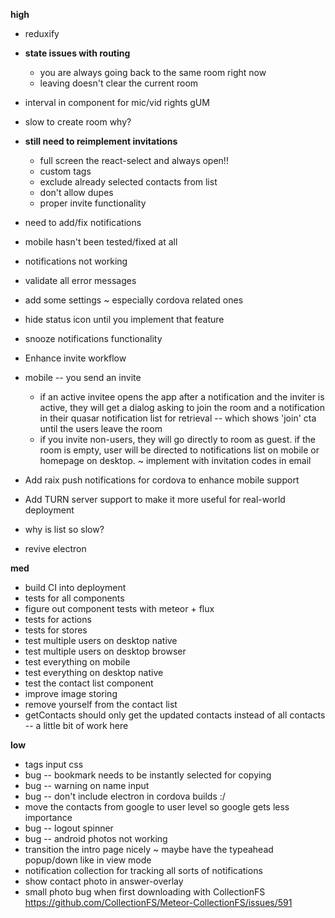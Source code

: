 **high**
-  reduxify
  - **state issues with routing**
    - you are always going back to the same room right now
    - leaving doesn't clear the current room
  - interval in component for mic/vid rights gUM
  - slow to create room why?
  - **still need to reimplement invitations**
    - full screen the react-select and always open!!
    - custom tags
    - exclude already selected contacts from list
    - don't allow dupes
    - proper invite functionality
  - need to add/fix notifications
  - mobile hasn't been tested/fixed at all

-  notifications not working
-  validate all error messages
-  add some settings ~ especially cordova related ones
-  hide status icon until you implement that feature
-  snooze notifications functionality

-  Enhance invite workflow
  - mobile -- you send an invite
    - if an active invitee opens the app after a notification and the inviter is active, they will get a dialog asking to join the room and a notification in their quasar notification list for retrieval -- which shows 'join' cta until the users leave the room
    - if you invite non-users, they will go directly to room as guest. if the room is empty, user will be directed to notifications list on mobile or homepage on desktop. ~ implement with invitation codes in email
-  Add raix push notifications for cordova to enhance mobile support
-  Add TURN server support to make it more useful for real-world deployment
- why is list so slow?
- revive electron

**med**
- build CI into deployment
- tests for all components
- figure out component tests with meteor + flux
- tests for actions
- tests for stores
- test multiple users on desktop native
- test multiple users on desktop browser
- test everything on mobile
- test everything on desktop native
- test the contact list component
- improve image storing
- remove yourself from the contact list
- getContacts should only get the updated contacts instead of all contacts -- a little bit of work here

**low**
- tags input css
- bug -- bookmark needs to be instantly selected for copying
- bug -- warning on name input
- bug -- don't include electron in cordova builds :/
- move the contacts from google to user level so google gets less importance
- bug -- logout spinner
- bug -- android photos not working
- transition the intro page nicely ~ maybe have the typeahead popup/down like in view mode
- notification collection for tracking all sorts of notifications
- show contact photo in answer-overlay
- small photo bug when first downloading with CollectionFS
https://github.com/CollectionFS/Meteor-CollectionFS/issues/591

